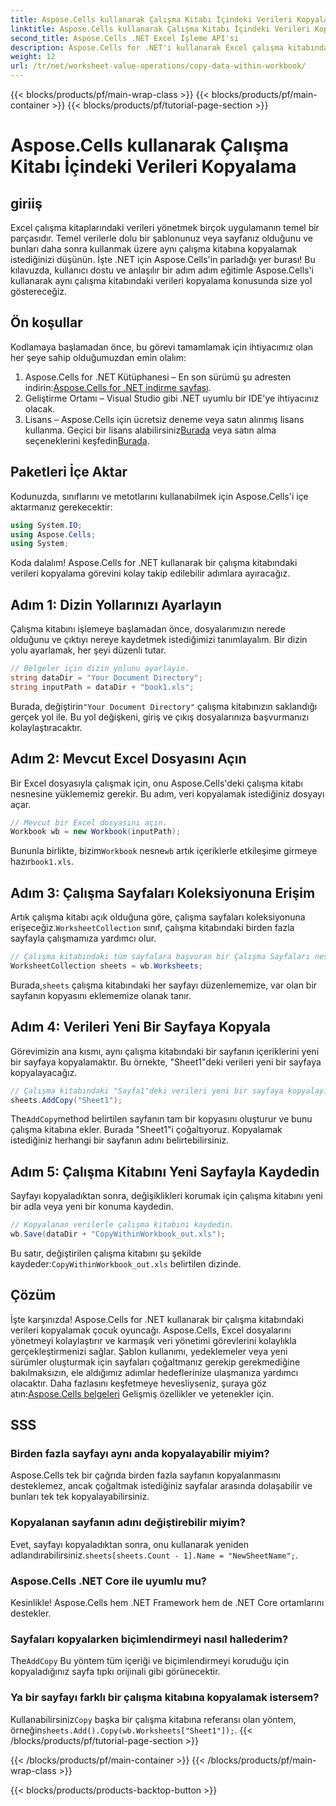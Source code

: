 ```yaml
---
title: Aspose.Cells kullanarak Çalışma Kitabı İçindeki Verileri Kopyalama
linktitle: Aspose.Cells kullanarak Çalışma Kitabı İçindeki Verileri Kopyalama
second_title: Aspose.Cells .NET Excel İşleme API'si
description: Aspose.Cells for .NET'i kullanarak Excel çalışma kitabındaki verileri adım adım kılavuz, kod örnekleri ve faydalı ipuçlarıyla etkili bir şekilde kopyalamayı öğrenin.
weight: 12
url: /tr/net/worksheet-value-operations/copy-data-within-workbook/
---
```


{{< blocks/products/pf/main-wrap-class >}}
{{< blocks/products/pf/main-container >}}
{{< blocks/products/pf/tutorial-page-section >}}

# Aspose.Cells kullanarak Çalışma Kitabı İçindeki Verileri Kopyalama

## giriiş
Excel çalışma kitaplarındaki verileri yönetmek birçok uygulamanın temel bir parçasıdır. Temel verilerle dolu bir şablonunuz veya sayfanız olduğunu ve bunları daha sonra kullanmak üzere aynı çalışma kitabına kopyalamak istediğinizi düşünün. İşte .NET için Aspose.Cells'in parladığı yer burası! Bu kılavuzda, kullanıcı dostu ve anlaşılır bir adım adım eğitimle Aspose.Cells'i kullanarak aynı çalışma kitabındaki verileri kopyalama konusunda size yol göstereceğiz.
## Ön koşullar
Kodlamaya başlamadan önce, bu görevi tamamlamak için ihtiyacımız olan her şeye sahip olduğumuzdan emin olalım:
1.  Aspose.Cells for .NET Kütüphanesi – En son sürümü şu adresten indirin:[Aspose.Cells for .NET indirme sayfası](https://releases.aspose.com/cells/net/).
2. Geliştirme Ortamı – Visual Studio gibi .NET uyumlu bir IDE'ye ihtiyacınız olacak.
3.  Lisans – Aspose.Cells için ücretsiz deneme veya satın alınmış lisans kullanma. Geçici bir lisans alabilirsiniz[Burada](https://purchase.aspose.com/temporary-license/) veya satın alma seçeneklerini keşfedin[Burada](https://purchase.aspose.com/buy).
## Paketleri İçe Aktar
Kodunuzda, sınıflarını ve metotlarını kullanabilmek için Aspose.Cells'i içe aktarmanız gerekecektir:
```csharp
using System.IO;
using Aspose.Cells;
using System;
```
Koda dalalım! Aspose.Cells for .NET kullanarak bir çalışma kitabındaki verileri kopyalama görevini kolay takip edilebilir adımlara ayıracağız.
## Adım 1: Dizin Yollarınızı Ayarlayın
Çalışma kitabını işlemeye başlamadan önce, dosyalarımızın nerede olduğunu ve çıktıyı nereye kaydetmek istediğimizi tanımlayalım. Bir dizin yolu ayarlamak, her şeyi düzenli tutar.
```csharp
// Belgeler için dizin yolunu ayarlayın.
string dataDir = "Your Document Directory";
string inputPath = dataDir + "book1.xls";
```
 Burada, değiştirin`"Your Document Directory"` çalışma kitabınızın saklandığı gerçek yol ile. Bu yol değişkeni, giriş ve çıkış dosyalarınıza başvurmanızı kolaylaştıracaktır.
## Adım 2: Mevcut Excel Dosyasını Açın
Bir Excel dosyasıyla çalışmak için, onu Aspose.Cells'deki çalışma kitabı nesnesine yüklememiz gerekir. Bu adım, veri kopyalamak istediğiniz dosyayı açar.
```csharp
// Mevcut bir Excel dosyasını açın.
Workbook wb = new Workbook(inputPath);
```
 Bununla birlikte, bizim`Workbook` nesne`wb` artık içeriklerle etkileşime girmeye hazır`book1.xls`.
## Adım 3: Çalışma Sayfaları Koleksiyonuna Erişim
 Artık çalışma kitabı açık olduğuna göre, çalışma sayfaları koleksiyonuna erişeceğiz.`WorksheetCollection` sınıf, çalışma kitabındaki birden fazla sayfayla çalışmamıza yardımcı olur.
```csharp
// Çalışma kitabındaki tüm sayfalara başvuran bir Çalışma Sayfaları nesnesi oluşturun.
WorksheetCollection sheets = wb.Worksheets;
```
 Burada,`sheets` çalışma kitabındaki her sayfayı düzenlememize, var olan bir sayfanın kopyasını eklememize olanak tanır.
## Adım 4: Verileri Yeni Bir Sayfaya Kopyala
Görevimizin ana kısmı, aynı çalışma kitabındaki bir sayfanın içeriklerini yeni bir sayfaya kopyalamaktır. Bu örnekte, "Sheet1"deki verileri yeni bir sayfaya kopyalayacağız.
```csharp
// Çalışma kitabındaki "Sayfa1"deki verileri yeni bir sayfaya kopyalayın.
sheets.AddCopy("Sheet1");
```
 The`AddCopy`method belirtilen sayfanın tam bir kopyasını oluşturur ve bunu çalışma kitabına ekler. Burada "Sheet1"i çoğaltıyoruz. Kopyalamak istediğiniz herhangi bir sayfanın adını belirtebilirsiniz.
## Adım 5: Çalışma Kitabını Yeni Sayfayla Kaydedin
Sayfayı kopyaladıktan sonra, değişiklikleri korumak için çalışma kitabını yeni bir adla veya yeni bir konuma kaydedin.
```csharp
// Kopyalanan verilerle çalışma kitabını kaydedin.
wb.Save(dataDir + "CopyWithinWorkbook_out.xls");
```
 Bu satır, değiştirilen çalışma kitabını şu şekilde kaydeder:`CopyWithinWorkbook_out.xls` belirtilen dizinde.
## Çözüm
İşte karşınızda! Aspose.Cells for .NET kullanarak bir çalışma kitabındaki verileri kopyalamak çocuk oyuncağı. Aspose.Cells, Excel dosyalarını yönetmeyi kolaylaştırır ve karmaşık veri yönetimi görevlerini kolaylıkla gerçekleştirmenizi sağlar. Şablon kullanımı, yedeklemeler veya yeni sürümler oluşturmak için sayfaları çoğaltmanız gerekip gerekmediğine bakılmaksızın, ele aldığımız adımlar hedeflerinize ulaşmanıza yardımcı olacaktır.
 Daha fazlasını keşfetmeye hevesliyseniz, şuraya göz atın:[Aspose.Cells belgeleri](https://reference.aspose.com/cells/net/) Gelişmiş özellikler ve yetenekler için.
## SSS
### Birden fazla sayfayı aynı anda kopyalayabilir miyim?
Aspose.Cells tek bir çağrıda birden fazla sayfanın kopyalanmasını desteklemez, ancak çoğaltmak istediğiniz sayfalar arasında dolaşabilir ve bunları tek tek kopyalayabilirsiniz.
### Kopyalanan sayfanın adını değiştirebilir miyim?
 Evet, sayfayı kopyaladıktan sonra, onu kullanarak yeniden adlandırabilirsiniz.`sheets[sheets.Count - 1].Name = "NewSheetName";`.
### Aspose.Cells .NET Core ile uyumlu mu?
Kesinlikle! Aspose.Cells hem .NET Framework hem de .NET Core ortamlarını destekler.
### Sayfaları kopyalarken biçimlendirmeyi nasıl hallederim?
 The`AddCopy` Bu yöntem tüm içeriği ve biçimlendirmeyi koruduğu için kopyaladığınız sayfa tıpkı orijinali gibi görünecektir.
### Ya bir sayfayı farklı bir çalışma kitabına kopyalamak istersem?
Kullanabilirsiniz`Copy` başka bir çalışma kitabına referansı olan yöntem, örneğin`sheets.Add().Copy(wb.Worksheets["Sheet1"]);`.
{{< /blocks/products/pf/tutorial-page-section >}}

{{< /blocks/products/pf/main-container >}}
{{< /blocks/products/pf/main-wrap-class >}}

{{< blocks/products/products-backtop-button >}}
